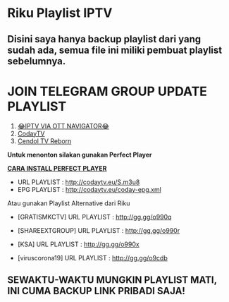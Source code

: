 # Riku Playlist IPTV

## Disini saya hanya backup playlist dari yang sudah ada, semua file ini miliki pembuat playlist sebelumnya.

# JOIN TELEGRAM GROUP UPDATE PLAYLIST

1. [😂IPTV VIA OTT NAVIGATOR😂](https://t.me/OTTNAVIGATORIPTV)
2. [CodayTV](https://t.me/c0day)
3. [Cendol TV Reborn](https://t.me/joinchat/EMEHjvuKpxWO3b5V)

**Untuk menonton silakan gunakan Perfect Player**

**[CARA INSTALL PERFECT PLAYER](https://youtu.be/1hC8FGTGxk8)**

* URL PLAYLIST : http://codaytv.eu/S.m3u8
* EPG PLAYLIST : http://codaytv.eu/coday-epg.xml

Atau gunakan Playlist Alternative dari Riku

- [GRATISMKCTV]
URL PLAYLIST : http://gg.gg/o990q

- [SHAREEXTGROUP]
URL PLAYLIST : http://gg.gg/o990r

- [KSA]
URL PLAYLIST : http://gg.gg/o990x

- [viruscorona19]
URL PLAYLIST : http://gg.gg/o9cdb

## SEWAKTU-WAKTU MUNGKIN PLAYLIST MATI, INI CUMA BACKUP LINK PRIBADI SAJA!
